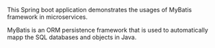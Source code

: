 This Spring boot application demonstrates the usages of MyBatis framework in microservices.

MyBatis is an ORM persistence framework that is used to automatically mapp the SQL databases and objects in Java.
